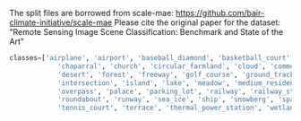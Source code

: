 The split files are borrowed from scale-mae: https://github.com/bair-climate-initiative/scale-mae
Please cite the original paper for the dataset: 
"Remote Sensing Image Scene Classification: Benchmark and State of the Art"

```python
classes=['airplane', 'airport', 'baseball_diamond', 'basketball_court', 'beach', 'bridge',\
            'chaparral', 'church', 'circular_farmland', 'cloud', 'commercial_area', 'dense_residential',\
            'desert', 'forest', 'freeway', 'golf_course', 'ground_track_field', 'harbor', 'industrial_area',\
            'intersection', 'island', 'lake', 'meadow', 'medium_residential', 'mobile_home_park', 'mountain',\
            'overpass', 'palace', 'parking_lot', 'railway', 'railway_station', 'rectangular_farmland', 'river',\
            'roundabout', 'runway', 'sea_ice', 'ship', 'snowberg', 'sparse_residential', 'stadium', 'storage_tank', \
            'tennis_court', 'terrace', 'thermal_power_station', 'wetland'], 
```